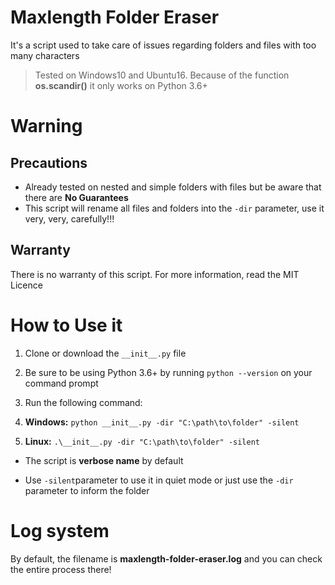 # Maxlength Folder Eraser
It's a script used to take care of issues regarding folders and files with too many characters

> Tested on Windows10 and Ubuntu16. Because of the function **os.scandir()** it only works on Python 3.6+

# Warning

## Precautions
* Already tested on nested and simple folders with files but be aware that there are **No Guarantees**
* This script will rename all files and folders into the ``-dir`` parameter, use it very, very, carefully!!!

## Warranty
There is no warranty of this script. For more information, read the MIT Licence

# How to Use it
1. Clone or download the ``__init__.py`` file

2. Be sure to be using Python 3.6+ by running ``python --version`` on your command prompt

3. Run the following command:
 
 1. **Windows:** ``python __init__.py -dir "C:\path\to\folder" -silent``
 
 2. **Linux:** ``.\__init__.py -dir "C:\path\to\folder" -silent``

* The script is **verbose name** by default

* Use ```-silent```parameter to use it in quiet mode or just use the ```-dir``` parameter to inform the folder

# Log system
By default, the filename is **maxlength-folder-eraser.log** and you can check the entire process there! 
